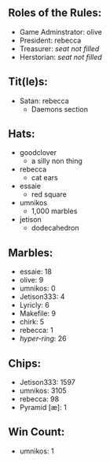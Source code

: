 ## Roles of the Rules:
- Game Adminstrator:  olive
- President:  rebecca
- Treasurer:  *seat not filled*
- Herstorian:  *seat not filled*

## Tit(le)s:
- Satan:  rebecca
  - Daemons section

## Hats:
- goodclover
  - a silly non thing
- rebecca
  - cat ears
- essaie
  - red square
- umnikos
  - 1,000 marbles
- jetison
  - dodecahedron

## Marbles:
- essaie: 18
- olive: 9
- umnikos: 0
- Jetison333: 4
- Lyricly: 6
- Makefile: 9
- chirk: 5
- rebecca: 1
- *hyper-ring*: 26

## Chips:
- Jetison333: 1597
- umnikos: 3105
- rebecca: 98
- Pyramid [æ]: 1

## Win Count:
- umnikos: 1

